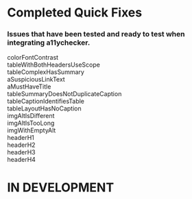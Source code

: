 # Completed Quick Fixes
### Issues that have been tested and ready to test when integrating a11ychecker.
colorFontContrast <br/>
tableWithBothHeadersUseScope <br/>
tableComplexHasSummary <br/>
aSuspiciousLinkText <br/>
aMustHaveTitle <br/>
tableSummaryDoesNotDuplicateCaption <br/>
tableCaptionIdentifiesTable <br/>
tableLayoutHasNoCaption <br/>
imgAltIsDifferent <br/>
imgAltIsTooLong <br/>
imgWithEmptyAlt <br/>
headerH1 <br/>
headerH2 <br/>
headerH3 <br/>
headerH4 <br/>
 
# IN DEVELOPMENT